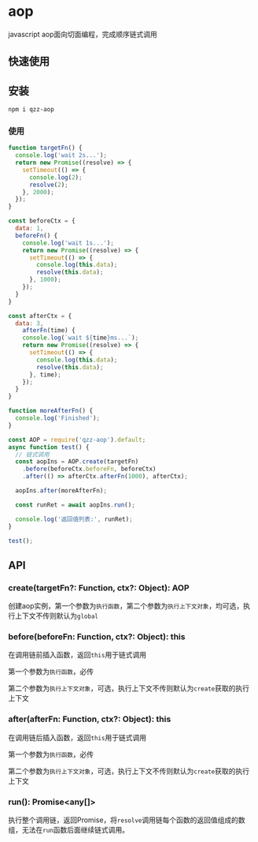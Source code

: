 <!--
 * @Author: 小指
 * @Date: 2021-03-30 10:46:47
 * @LastEditTime: 2021-03-30 10:48:42
 * @LastEditors: 小指
 * @Description: 使用说明
-->
# aop
javascript aop面向切面编程，完成顺序链式调用



## 快速使用

## 安装

```bash
npm i qzz-aop
```

### 使用

```js
function targetFn() {
  console.log('wait 2s...');
  return new Promise((resolve) => {
    setTimeout(() => {
      console.log(2);
      resolve(2);
    }, 2000);
  });
}

const beforeCtx = {
  data: 1,
  beforeFn() {
    console.log('wait 1s...');
    return new Promise((resolve) => {
      setTimeout(() => {
        console.log(this.data);
        resolve(this.data);
      }, 1000);
    });
  }
}

const afterCtx = {
  data: 3,
    afterFn(time) {
    console.log(`wait ${time}ms...`);
    return new Promise((resolve) => {
      setTimeout(() => {
        console.log(this.data);
        resolve(this.data);
      }, time);
    });
  }
}

function moreAfterFn() {
  console.log('Finished');
}

const AOP = require('qzz-aop').default;
async function test() {
  // 链式调用
  const aopIns = AOP.create(targetFn)
    .before(beforeCtx.beforeFn, beforeCtx)
    .after(() => afterCtx.afterFn(1000), afterCtx);

  aopIns.after(moreAfterFn);

  const runRet = await aopIns.run();

  console.log('返回值列表:', runRet);
}

test();
```



## API

### create(targetFn?: Function, ctx?: Object): AOP

创建aop实例，第一个参数为`执行函数`，第二个参数为`执行上下文对象`，均可选，执行上下文不传则默认为`global`



### before(beforeFn: Function, ctx?: Object): this

在调用链前插入函数，返回`this`用于链式调用

第一个参数为`执行函数`，必传

第二个参数为`执行上下文对象`，可选，执行上下文不传则默认为`create`获取的执行上下文



### after(afterFn: Function, ctx?: Object): this

在调用链后插入函数，返回`this`用于链式调用

第一个参数为`执行函数`，必传

第二个参数为`执行上下文对象`，可选，执行上下文不传则默认为`create`获取的执行上下文



### run(): Promise<any[]>

执行整个调用链，返回Promise，将`resolve`调用链每个函数的返回值组成的数组，无法在`run`函数后面继续链式调用。